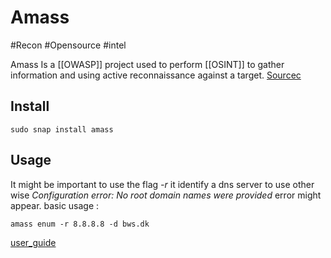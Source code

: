 # Amass
#Recon #Opensource #intel 

Amass Is a [[OWASP]] project used to perform [[OSINT]] to gather information and using active reconnaissance against a target. [
Sourcec](https://github.com/OWASP/Amass/)

## Install 
```
sudo snap install amass
```

## Usage 
It might be important to use the flag *-r* it identify a dns server to use other wise 
*Configuration error: No root domain names were provided* error might appear. 
basic usage :
```
amass enum -r 8.8.8.8 -d bws.dk
```
[user_guide](https://github.com/OWASP/Amass/blob/master/doc/user_guide.md)


